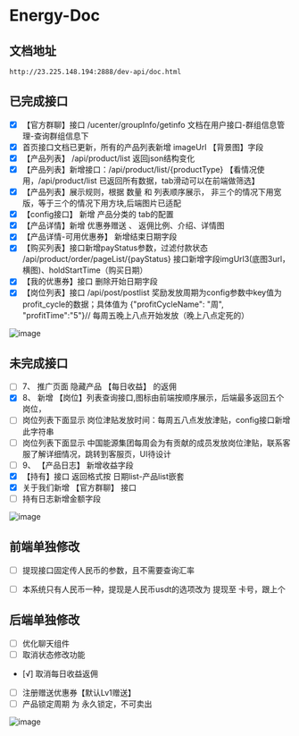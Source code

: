 # Energy-Doc

## 文档地址
```
http://23.225.148.194:2888/dev-api/doc.html
```

## 已完成接口
- [x] 【官方群聊】接口  /ucenter/groupInfo/getinfo  文档在用户接口-群组信息管理-查询群组信息下
- [x] 首页接口文档已更新，所有的产品列表新增 imageUrl 【背景图】字段
- [x] 【产品列表】 /api/product/list 返回json结构变化
- [x] 【产品列表】新增接口：/api/product/list/{productType}   【看情况使用，/api/product/list 已返回所有数据，tab滑动可以在前端做筛选】
- [x] 【产品列表】展示规则，根据 数量 和 列表顺序展示， 非三个的情况下用宽版，等于三个的情况下用方块,后端图片已适配
- [x] 【config接口】 新增 产品分类的 tab的配置
- [x] 【产品详情】新增 优惠券赠送 、 返佣比例、介绍、详情图
- [x] 【产品详情-可用优惠券】 新增结束日期字段
- [x] 【购买列表】接口新增payStatus参数，过滤付款状态 /api/product/order/pageList/{payStatus}  接口新增字段imgUrl3(底图3url，横图)、holdStartTime（购买日期）
- [x] 【我的优惠券】接口 删除开始日期字段
- [x] 【岗位列表】接口 /api/post/postlist 奖励发放周期为config参数中key值为profit_cycle的数据；具体值为 {"profitCycleName": "周", "profitTime":"5"}// 每周五晚上八点开始发放（晚上八点定死的）

![image](https://user-images.githubusercontent.com/37478475/177053247-7b1df513-c2e0-42aa-92a3-03f50071c491.png)

## 未完成接口



- [ ] 7、 推广页面 隐藏产品 【每日收益】 的返佣 
- [x] 8、 新增 【岗位】列表查询接口,图标由前端按顺序展示，后端最多返回五个岗位，
- [ ] 岗位列表下面显示 岗位津贴发放时间：每周五八点发放津贴，config接口新增此字符串
- [ ] 岗位列表下面显示 中国能源集团每周会为有贡献的成员发放岗位津贴，联系客服了解详细情况，跳转到客服页，UI待设计
- [ ] 9、 【产品日志】 新增收益字段
- [x] 【持有】接口 返回格式按 日期list-产品list嵌套
- [x] 关于我们新增 【官方群聊】 接口
- [ ] 持有日志新增金额字段

![image](https://user-images.githubusercontent.com/106216124/177014681-09aa9e87-dfaf-4b92-b2e4-019935999944.png)


## 前端单独修改
- [ ] 提现接口固定传人民币的参数，且不需要查询汇率
- [ ] 本系统只有人民币一种，提现是人民币usdt的选项改为 提现至 卡号，跟上个


## 后端单独修改
- [ ] 优化聊天组件
- [ ] 取消状态修改功能
- [√] 取消每日收益返佣
- [ ] 注册赠送优惠券【默认Lv1赠送】
- [ ] 产品锁定周期 为 永久锁定，不可卖出

![image](https://user-images.githubusercontent.com/106216124/176252621-2edcf538-1618-47fb-9841-069bf9697c22.png)

